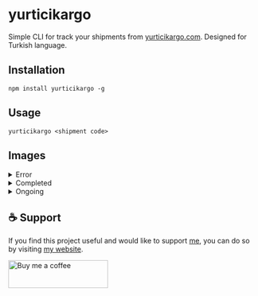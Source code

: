 # yurticikargo

Simple CLI for track your shipments from [yurticikargo.com](https://yurticikargo.com/). Designed for Turkish language.

## Installation

```
npm install yurticikargo -g
```

## Usage

```
yurticikargo <shipment code>
```

## Images

<details>
<summary>Error</summary>
<br>
<img src="https://user-images.githubusercontent.com/44743051/203769979-22bc5efb-fddb-4622-b3fe-8603c0b71240.png"/>
</details>

<details>
<summary>Completed</summary>
<br>
<img src="https://user-images.githubusercontent.com/44743051/203770109-1f8bfb8a-e187-49d0-bdc7-15a734665856.png"/>
</details>

<details>
<summary>Ongoing</summary>
<br>
<img src="https://user-images.githubusercontent.com/44743051/203770152-dca0fdf6-183d-4a27-969d-e6fd0d07d108.png"/>
</details>

## ☕ Support

If you find this project useful and would like to support [me](https://github.com/BUR4KBEY), you can do so by visiting [my website](https://burakbey.dev).

<a href="https://burakbey.dev" target="_blank"><img src="https://burakbey.dev/github_support_snippet.png" style="height: 56px !important;width: 200px !important;" alt="Buy me a coffee"></img></a>
